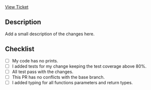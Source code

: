 [View Ticket](https://...)

## Description
Add a small description of the changes here.

## Checklist
- [ ] My code has no prints.
- [ ] I added tests for my change keeping the test coverage above 80%.
- [ ] All test pass with the changes.
- [ ] This PR has no conflicts with the base branch.
- [ ] I added typing for all functions parameters and return types.